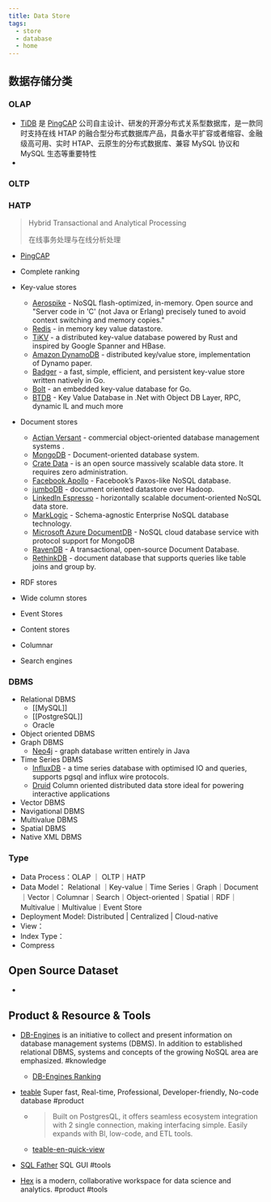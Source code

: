 ```yaml
---
title: Data Store
tags:
  - store
  - database
  - home
---
```

## 数据存储分类

### OLAP
- [TiDB](https://docs.pingcap.com/zh/tidb/stable/overview) 是 [PingCAP](https://pingcap.com/about-cn/) 公司自主设计、研发的开源分布式关系型数据库，是一款同时支持在线 HTAP 的融合型分布式数据库产品，具备水平扩容或者缩容、金融级高可用、实时 HTAP、云原生的分布式数据库、兼容 MySQL 协议和 MySQL 生态等重要特性
- 
### OLTP 


### HATP
>   Hybrid Transactional and Analytical Processing 
>   
>   在线事务处理与在线分析处理 

- [PingCAP](https://docs.pingcap.com/zh/)
- Complete ranking
- Key-value stores
	- [Aerospike](http://www.aerospike.com/) - NoSQL flash-optimized, in-memory. Open source and "Server code in 'C' (not Java or Erlang) precisely tuned to avoid context switching and memory copies."
	- [Redis](https://redis.io/) - in memory key value datastore.
	- [TiKV](https://github.com/pingcap/tikv) - a distributed key-value database powered by Rust and inspired by Google Spanner and HBase.
	- [Amazon DynamoDB](https://aws.amazon.com/dynamodb/) - distributed key/value store, implementation of Dynamo paper.
	- [Badger](https://open.dgraph.io/post/badger/) - a fast, simple, efficient, and persistent key-value store written natively in Go.
	- [Bolt](https://github.com/boltdb/bolt) - an embedded key-value database for Go.
	- [BTDB](https://github.com/Bobris/BTDB) - Key Value Database in .Net with Object DB Layer, RPC, dynamic IL and much more

- Document stores
	- [Actian Versant](https://www.actian.com/data-management/ingres-sql-rdbms/) - commercial object-oriented database management systems .
	- [MongoDB](https://www.mongodb.com/) - Document-oriented database system.
	- [Crate Data](https://crate.io/) - is an open source massively scalable data store. It requires zero administration.
	- [Facebook Apollo](http://www.infoq.com/news/2014/06/facebook-apollo) - Facebook’s Paxos-like NoSQL database.
	- [jumboDB](http://comsysto.github.io/jumbodb/) - document oriented datastore over Hadoop.
	- [LinkedIn Espresso](https://engineering.linkedin.com/data) - horizontally scalable document-oriented NoSQL data store.
	- [MarkLogic](http://www.marklogic.com/) - Schema-agnostic Enterprise NoSQL database technology.
	- [Microsoft Azure DocumentDB](https://azure.microsoft.com/en-us/services/cosmos-db/) - NoSQL cloud database service with protocol support for MongoDB
	- [RavenDB](https://ravendb.net/) - A transactional, open-source Document Database.
	- [RethinkDB](https://rethinkdb.com/) - document database that supports queries like table joins and group by.
- RDF stores
- Wide column stores
- Event Stores
- Content stores
- Columnar
- Search engines
### DBMS
- Relational DBMS
	- [[MySQL]]
	- [[PostgreSQL]]
	- Oracle
- Object oriented DBMS
- Graph DBMS
	- [Neo4j](https://neo4j.com/) - graph database written entirely in Java
- Time Series DBMS
	- [InfluxDB](https://www.influxdata.com/) - a time series database with optimised IO and queries, supports pgsql and influx wire protocols.
	- [Druid](https://github.com/druid-io/druid/) Column oriented distributed data store ideal for powering interactive applications
- Vector DBMS
- Navigational DBMS
- Multivalue DBMS
- Spatial DBMS
- Native XML DBMS


### Type
- Data Process：OLAP ｜ OLTP｜HATP
- Data Model： Relational ｜Key-value｜Time Series｜Graph｜Document｜Vector｜Columnar｜Search｜Object-oriented｜Spatial｜RDF｜Multivalue｜Multivalue｜Event Store
- Deployment Model: Distributed | Centralized | Cloud-native 
- View：
- Index Type：
- Compress

## Open Source Dataset

- 


## Product & Resource & Tools


- [DB-Engines](https://db-engines.com/en/) is an initiative to collect and present information on database management systems (DBMS). In addition to established relational DBMS, systems and concepts of the growing NoSQL area are emphasized. #knowledge
	- [DB-Engines Ranking](https://db-engines.com/en/ranking)

- [teable](https://teable.io/) Super fast, Real-time, Professional, Developer-friendly, No-code database #product 
	- > Built on PostgresQL, it offers seamless ecosystem integration with 2 single connection, making interfacing simple.  Easily expands with Bl, low-code, and ETL tools.
	- [teable-en-quick-view](https://static.teable.io/teable-en-quick-view-01.mp4)
- [SQL Father](http://sqlfather.yupi.icu/) SQL GUI #tools
- [Hex](https://hex.tech/) is a modern, collaborative workspace for data science and analytics. #product #tools 